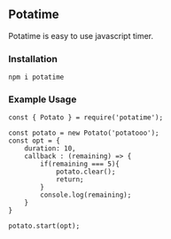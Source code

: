 ## Potatime
Potatime is easy to use javascript timer.

### Installation
	npm i potatime

### Example Usage

	const { Potato } = require('potatime');

	const potato = new Potato('potatooo');
	const opt = {
		duration: 10,
		callback : (remaining) => {
			if(remaining === 5){
				potato.clear();
				return;
			}
			console.log(remaining);
		}
	}

	potato.start(opt);
